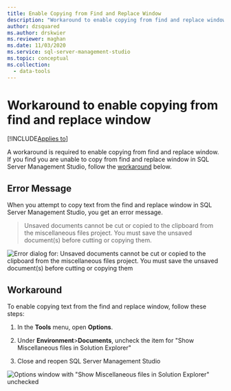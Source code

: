 ```yaml
---
title: Enable Copying from Find and Replace Window
description: "Workaround to enable copying from find and replace window "
author: dzsquared
ms.author: drskwier
ms.reviewer: maghan
ms.date: 11/03/2020
ms.service: sql-server-management-studio
ms.topic: conceptual
ms.collection:
  - data-tools
---
```


# Workaround to enable copying from find and replace window

[!INCLUDE[Applies to](../includes/appliesto-ss-asdb-asdw-xxx-md.md)]

A workaround is required to enable copying from find and replace window.  If you find you are unable to copy from find and replace window in SQL Server Management Studio, follow the [workaround](#workaround) below.

## Error Message

When you attempt to copy text from the find and replace window in SQL Server Management Studio, you get an error message.

> Unsaved documents cannot be cut or copied to the clipboard from the miscellaneous files project. You must save the unsaved document(s) before cutting or copying them.

![Error dialog for: Unsaved documents cannot be cut or copied to the clipboard from the miscellaneous files project. You must save the unsaved document(s) before cutting or copying them](../media/troubleshoot/unable-copy-find-replace-window.png)

## Workaround

To enable copying text from the find and replace window, follow these steps:

1. In the **Tools** menu, open **Options**.

2. Under **Environment**>**Documents**, uncheck the item for "Show Miscellaneous files in Solution Explorer"

3. Close and reopen SQL Server Management Studio

![Options window with "Show Miscellaneous files in Solution Explorer" unchecked](../media/troubleshoot/fix-copy-find-replace-window.png)

